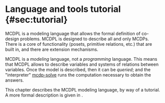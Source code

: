 # Language and tools tutorial   {#sec:tutorial}

MCDPL is a modeling language that allows the formal definition of co-design problems.
MCDPL is designed to describe all and only MCDPs. There is a core of functionality
(posets, primitive relations, etc.) that are built in, and there are extension
mechanisms.

MCDPL is a *modeling* language, not a *programming* language. This means
that MCDPL allows to describe variables and systems of relations between
variables. Once the model is described, then it can be *queried*; and the
"interpreter" [<program>mcdp-solve</program>](#sec:mcdp-solve) runs the
computation necessary to obtain the answers.

This chapter describes the MCDPL modeling language, by way of a tutorial.
A more formal description is given in [](#sec:MCDPL-language-reference).

